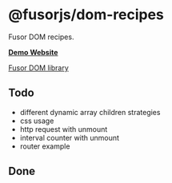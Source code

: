 # @fusorjs/dom-recipes

Fusor DOM recipes.

**[Demo Website](https://fusorjs.github.io/dom-recipes/)**

[Fusor DOM library](https://github.com/fusorjs/dom#readme)

## Todo

- different dynamic array children strategies
- css usage
- http request with unmount
- interval counter with unmount
- router example

## Done
